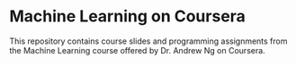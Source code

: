 # Machine Learning on Coursera

This repository contains course slides and programming assignments from the Machine Learning course offered by Dr. Andrew Ng on Coursera.



